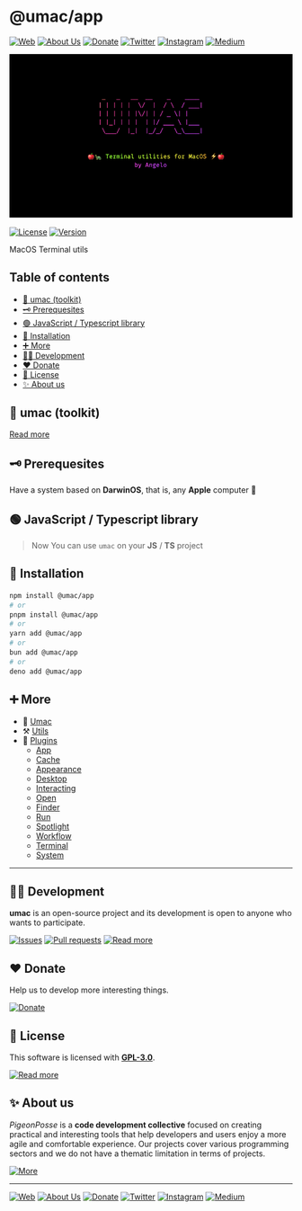 # @umac/app

[![Web](https://img.shields.io/badge/Web-grey?style=for-the-badge&logoColor=white)](https://pigeonposse.com)
[![About Us](https://img.shields.io/badge/About%20Us-grey?style=for-the-badge&logoColor=white)](https://pigeonposse.com/about)
[![Donate](https://img.shields.io/badge/Donate-pink?style=for-the-badge&logoColor=white)](https://pigeonposse.com/contribute)
[![Twitter](https://img.shields.io/badge/Twitter-black?style=for-the-badge&logoColor=white&logo=twitter)](https://twitter.com/pigeonposse_)
[![Instagram](https://img.shields.io/badge/Instagram-black?style=for-the-badge&logoColor=white&logo=instagram)](https://www.instagram.com/pigeon.posse/)
[![Medium](https://img.shields.io/badge/Medium-black?style=for-the-badge&logoColor=white&logo=medium)](https://medium.com/@pigeonposse)

[![BANNER](https://github.com/angelespejo/umac/blob/main/docs/public/banner.png?raw=true)](https://github.com/angelespejo/umac)

[![License](https://img.shields.io/github/license/pigeonposse/umac?style=for-the-badge&color=green&logoColor=white)](/LICENSE)
[![Version](https://img.shields.io/npm/v/umac?style=for-the-badge&color=blue&label=Version)](https://www.npmjs.com/package/umac)

MacOS Terminal utils

## Table of contents

- [🍎 umac (toolkit)](#-umac-toolkit)
- [🗝 Prerequesites](#-prerequesites)
- [🟢 JavaScript / Typescript library](#-javascript--typescript-library)
- [🔑 Installation](#-installation)
- [➕ More](#-more)
- [👨‍💻 Development](#-development)
- [❤️ Donate](#-donate)
- [📜 License](#-license)
- [✨ About us](#-about-us)


## 🍎 umac (toolkit)

[Read more](https://github.com/angelespejo/umac)

## 🗝 Prerequesites

Have a system based on **DarwinOS**, that is, any **Apple** computer 🍎

## 🟢 JavaScript / Typescript library 

> Now You can use `umac` on your **JS** / **TS** project


## 🔑 Installation

```bash 
npm install @umac/app
# or
pnpm install @umac/app
# or
yarn add @umac/app
# or
bun add @umac/app
# or
deno add @umac/app
```

## ➕ More

- 🍎 [Umac](https://github.com/angelespejo/umac/tree/main/packages/umac)
- ⚒️ [Utils](https://github.com/angelespejo/umac/tree/main/packages/utils)
- 🔌 [Plugins](https://github.com/angelespejo/umac/tree/main/packages/plugin)
  - [App](https://github.com/angelespejo/umac/tree/main/packages/plugin/app)
  - [Cache](https://github.com/angelespejo/umac/tree/main/packages/plugin/cache)
  - [Appearance](https://github.com/angelespejo/umac/tree/main/packages/plugin/appearance)
  - [Desktop](https://github.com/angelespejo/umac/tree/main/packages/plugin/desktop)
  - [Interacting](https://github.com/angelespejo/umac/tree/main/packages/plugin/interacting)
  - [Open](https://github.com/angelespejo/umac/tree/main/packages/plugin/open)
  - [Finder](https://github.com/angelespejo/umac/tree/main/packages/plugin/finder)
  - [Run](https://github.com/angelespejo/umac/tree/main/packages/plugin/run)
  - [Spotlight](https://github.com/angelespejo/umac/tree/main/packages/plugin/spotlight)
  - [Workflow](https://github.com/angelespejo/umac/tree/main/packages/plugin/workflow)
  - [Terminal](https://github.com/angelespejo/umac/tree/main/packages/plugin/terminal)
  - [System](https://github.com/angelespejo/umac/tree/main/packages/plugin/system)


---

## 👨‍💻 Development

__umac__ is an open-source project and its development is open to anyone who wants to participate.

[![Issues](https://img.shields.io/badge/Issues-grey?style=for-the-badge)](https://github.com/angelespejo/umac/issues)
[![Pull requests](https://img.shields.io/badge/Pulls-grey?style=for-the-badge)]({{const.pkg.repository.url}}/pulls)
[![Read more](https://img.shields.io/badge/Read%20more-grey?style=for-the-badge)]({{const.pkg.homepage}})

## ❤️ Donate

Help us to develop more interesting things.

[![Donate](https://img.shields.io/badge/Donate-grey?style=for-the-badge)](https://pigeonposse.com/contribute)

## 📜 License

This software is licensed with __[GPL-3.0](https://github.com/angelespejo/umac/blob/main/LICENSE)__.

[![Read more](https://img.shields.io/badge/Read-more-grey?style=for-the-badge)](https://github.com/angelespejo/umac/blob/main/LICENSE)

## ✨ About us

*PigeonPosse* is a __code development collective__ focused on creating practical and interesting tools that help developers and users enjoy a more agile and comfortable experience. Our projects cover various programming sectors and we do not have a thematic limitation in terms of projects.

[![More](https://img.shields.io/badge/Read-more-grey?style=for-the-badge)](https://github.com/pigeonposse)

---



[![Web](https://img.shields.io/badge/Web-grey?style=for-the-badge&logoColor=white)](https://pigeonposse.com)
[![About Us](https://img.shields.io/badge/About%20Us-grey?style=for-the-badge&logoColor=white)](https://pigeonposse.com/about)
[![Donate](https://img.shields.io/badge/Donate-pink?style=for-the-badge&logoColor=white)](https://pigeonposse.com/contribute)
[![Twitter](https://img.shields.io/badge/Twitter-black?style=for-the-badge&logoColor=white&logo=twitter)](https://twitter.com/pigeonposse_)
[![Instagram](https://img.shields.io/badge/Instagram-black?style=for-the-badge&logoColor=white&logo=instagram)](https://www.instagram.com/pigeon.posse/)
[![Medium](https://img.shields.io/badge/Medium-black?style=for-the-badge&logoColor=white&logo=medium)](https://medium.com/@pigeonposse)

<!--

██████╗ ██╗ ██████╗ ███████╗ ██████╗ ███╗   ██╗██████╗  ██████╗ ███████╗███████╗███████╗
██╔══██╗██║██╔════╝ ██╔════╝██╔═══██╗████╗  ██║██╔══██╗██╔═══██╗██╔════╝██╔════╝██╔════╝
██████╔╝██║██║  ███╗█████╗  ██║   ██║██╔██╗ ██║██████╔╝██║   ██║███████╗███████╗█████╗  
██╔═══╝ ██║██║   ██║██╔══╝  ██║   ██║██║╚██╗██║██╔═══╝ ██║   ██║╚════██║╚════██║██╔══╝  
██║     ██║╚██████╔╝███████╗╚██████╔╝██║ ╚████║██║     ╚██████╔╝███████║███████║███████╗
╚═╝     ╚═╝ ╚═════╝ ╚══════╝ ╚═════╝ ╚═╝  ╚═══╝╚═╝      ╚═════╝ ╚══════╝╚══════╝╚══════╝
                                                                                        
                                                                                        
                                                                                        
█████╗█████╗█████╗█████╗█████╗█████╗█████╗                                              
╚════╝╚════╝╚════╝╚════╝╚════╝╚════╝╚════╝                                              
                                                                                        
                                                                                        
                                                                                        
██╗   ██╗███╗   ███╗ █████╗  ██████╗                                                    
██║   ██║████╗ ████║██╔══██╗██╔════╝                                                    
██║   ██║██╔████╔██║███████║██║                                                         
██║   ██║██║╚██╔╝██║██╔══██║██║                                                         
╚██████╔╝██║ ╚═╝ ██║██║  ██║╚██████╗                                                    
 ╚═════╝ ╚═╝     ╚═╝╚═╝  ╚═╝ ╚═════╝                                                    
                                                                                        
- Author: [Angelo](https://github.com/angelespejo)



-->

